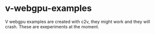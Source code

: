 # v-webgpu-examples
V webgpu examples are created with c2v, they might work and they will crash.
These are exeperiments at the moment.
